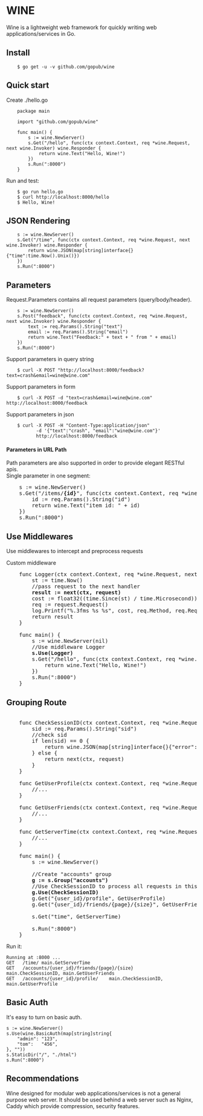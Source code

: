 # WINE

Wine is a lightweight web framework for quickly writing web applications/services in Go. 

## Install  

        $ go get -u -v github.com/gopub/wine

## Quick start  
Create ./hello.go  
        
        package main
        
        import "github.com/gopub/wine"
        
        func main() {
        	s := wine.NewServer()
        	s.Get("/hello", func(ctx context.Context, req *wine.Request, next wine.Invoker) wine.Responder {
        		return wine.Text("Hello, Wine!")
        	})
        	s.Run(":8000")
        }
Run and test:  

        $ go run hello.go
        $ curl http://localhost:8000/hello
        $ Hello, Wine!
        

## JSON Rendering

        s := wine.NewServer()
        s.Get("/time", func(ctx context.Context, req *wine.Request, next wine.Invoker) wine.Responder {
        	return wine.JSON(map[string]interface{}{"time":time.Now().Unix()})
        })
        s.Run(":8000")

## Parameters
Request.Parameters contains all request parameters (query/body/header).

        s := wine.NewServer()
        s.Post("feedback", func(ctx context.Context, req *wine.Request, next wine.Invoker) wine.Responder {
            text := req.Params().String("text")
            email := req.Params().String("email")
            return wine.Text("Feedback:" + text + " from " + email)
        })
        s.Run(":8000")
Support parameters in query string

        $ curl -X POST "http://localhost:8000/feedback?text=crash&email=wine@wine.com"
Support parameters in form

        $ curl -X POST -d "text=crash&email=wine@wine.com" http://localhost:8000/feedback
Support parameters in json

        $ curl -X POST -H "Content-Type:application/json" 
               -d '{"text":"crash", "email":"wine@wine.com"}' 
               http://localhost:8000/feedback
#### Parameters in URL Path
Path parameters are also supported in order to provide elegant RESTful apis.  
Single parameter in one segment:
<pre>
    s := wine.NewServer() 
    s.Get("/items/<b>{id}</b>", func(ctx context.Context, req *wine.Request, next wine.Invoker) wine.Responder {
        id := req.Params().String("id")
        return wine.Text("item id: " + id)
    }) 
    s.Run(":8000")
</pre>
       
## Use Middlewares
Use middlewares to intercept and preprocess requests  

Custom middleware
<pre>
    func Logger(ctx context.Context, req *wine.Request, next wine.Invoker) wine.Responder {
    	st := time.Now()  
    	//pass request to the next handler
    	<b>result := next(ctx, request)</b>
    	cost := float32((time.Since(st) / time.Microsecond)) / 1000.0
    	req := request.Request()
    	log.Printf("%.3fms %s %s", cost, req.Method, req.RequestURI)
    	return result
    } <br/>
    func main() {
    	s := wine.NewServer(nil) 
    	//Use middleware Logger
    	<b>s.Use(Logger)</b> 
    	s.Get("/hello", func(ctx context.Context, req *wine.Request, next wine.Invoker) wine.Responder {
    		return wine.Text("Hello, Wine!")
        })
        s.Run(":8000")
    }
</pre>
## Grouping Route
<pre>  
    func CheckSessionID(ctx context.Context, req *wine.Request, next wine.Invoker) wine.Responder {
    	sid := req.Params().String("sid")
    	//check sid
    	if len(sid) == 0 {
    		return wine.JSON(map[string]interface{}{"error":"need sid"})
    	} else {
    		return next(ctx, request)
    	}
    }
    
    func GetUserProfile(ctx context.Context, req *wine.Request, next wine.Invoker) wine.Responder  {
    	//...
    }
    
    func GetUserFriends(ctx context.Context, req *wine.Request, next wine.Invoker) wine.Responder  {
    	//...
    }
    
    func GetServerTime(ctx context.Context, req *wine.Request, next wine.Invoker) wine.Responder  {
    	//...
    }
    
    func main() {
    	s := wine.NewServer()
    
    	//Create "accounts" group
    	<b>g := s.Group("accounts")</b>
    	//Use CheckSessionID to process all requests in this route group
    	<b>g.Use(CheckSessionID)</b>
    	g.Get("{user_id}/profile", GetUserProfile)
    	g.Get("{user_id}/friends/{page}/{size}", GetUserFriends)
    
    	s.Get("time", GetServerTime)
    
    	s.Run(":8000")
    }  
</pre>
Run it: 

    Running at :8000 ...
    GET   /time/ main.GetServerTime
    GET   /accounts/{user_id}/friends/{page}/{size}    main.CheckSessionID, main.GetUserFriends
    GET   /accounts/{user_id}/profile/    main.CheckSessionID, main.GetUserProfile


## Basic Auth
It's easy to turn on basic auth.

    s := wine.NewServer()
	s.Use(wine.BasicAuth(map[string]string{
		"admin": "123",
		"tom":   "456",
	}, ""))
	s.StaticDir("/", "./html")
	s.Run(":8000")
	
## Recommendations
Wine designed for modular web applications/services is not a general purpose web server. It should be used behind a web server such as Nginx, Caddy which provide compression, security features.
